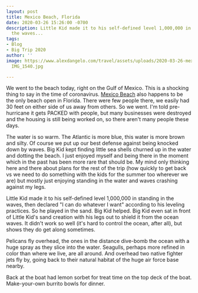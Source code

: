 ```yaml
---
layout: post
title: Mexico Beach, Florida
date: 2020-03-26 15:26:00 -0700
description: Little Kid made it to his self-defined level 1,000,000 in standing in
  the waves...
tags:
- Blog
- Big Trip 2020
author: ''
image: https://www.alexdangelo.com/travel/assets/uploads/2020-03-26-mexico-beach-florida-dunes
  IMG_1540.jpg

---
```

We went to the beach today, right on the Gulf of Mexico. This is a shocking thing to say in the time of coronavirus. [Mexico Beach](https://en.wikipedia.org/wiki/Mexico_Beach%2C_Florida) also happens to be the only beach open in Florida. There were few people there, we easily had 30 feet on either side of us away from others. So we went. I'm told pre-hurricane it gets PACKED with people, but many businesses were destroyed and the housing is still being worked on, so there aren't many people these days.

The water is so warm. The Atlantic is more blue, this water is more brown and silty. Of course we put up our best defense against being knocked down by waves. Big Kid kept finding little sea shells churned up in the water and dotting the beach. I just enjoyed myself and being there in the moment which in the past has been more rare that should be. My mind only thinking here and there about plans for the rest of the trip (how quickly to get back vs we need to do something with the kids for the summer too wherever we are) but mostly just enjoying standing in the water and waves crashing against my legs.

Little Kid made it to his self-defined level 1,000,000 in standing in the waves, then declared "I can do whatever I want" according to his leveling practices. So he played in the sand. Big Kid helped. Big Kid even sat in front of Little Kid's sand creation with his legs out to shield it from the ocean waves. It didn't work so well (it's hard to control the ocean, after all), but shows they do get along sometimes.

Pelicans fly overhead, the ones in the distance dive-bomb the ocean with a huge spray as they slice into the water. Seagulls, perhaps more refined in color than where we live, are all around. And overhead two native fighter jets fly by, going back to their natural habitat of the huge air force base nearby. 

Back at the boat had lemon sorbet for treat time on the top deck of the boat. Make-your-own burrito bowls for dinner.